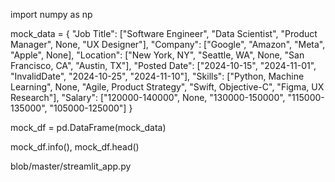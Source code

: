 import numpy as np

mock_data = {
    "Job Title": ["Software Engineer", "Data Scientist", "Product Manager", None, "UX Designer"],
    "Company": ["Google", "Amazon", "Meta", "Apple", None],
    "Location": ["New York, NY", "Seattle, WA", None, "San Francisco, CA", "Austin, TX"],
    "Posted Date": ["2024-10-15", "2024-11-01", "InvalidDate", "2024-10-25", "2024-11-10"],
    "Skills": ["Python, Machine Learning", None, "Agile, Product Strategy", "Swift, Objective-C", "Figma, UX Research"],
    "Salary": ["120000-140000", None, "130000-150000", "115000-135000", "105000-125000"]
}

mock_df = pd.DataFrame(mock_data)

mock_df.info(), mock_df.head()

blob/master/streamlit_app.py
